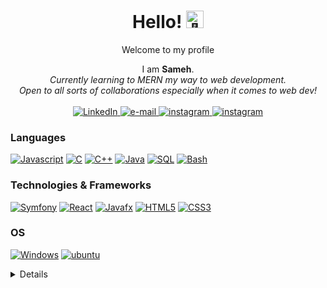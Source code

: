 <h1 align="center">Hello! <img src="https://github.com/wervlad/wervlad/assets/24524555/766d336d-b87d-44ba-807c-c51de2bc6b4d" width="28px" alt="👋"></h1>
<p align="center">
  Welcome to my profile</p>
 <p align="center"><span>I am <b>Sameh</b></span>.<br>
 <i>
   Currently learning to MERN my way to web development.<br>
   Open to all sorts of collaborations especially when it comes to web dev!<br><br>
 </i>
   <a href="https://www.linkedin.com/in/sameh-ben-amor-0a3846281/">
        <img src="https://img.shields.io/badge/LinkedIn-blue?style=flat-square&logo=linkedin" alt="LinkedIn">
    </a>
  <a href="mailto:sameh.benamor@esprit.tn">
        <img src="https://img.shields.io/badge/Email-blue?style=flat-square&logo=gmail&logoColor=white" alt="e-mail">
    </a>
   <a href="https://www.instagram.com/nocturnalmelophile/">
        <img src="https://img.shields.io/badge/Instagram-red?style=flat-square&logo=instagram&logoColor=white" alt="instagram">
    </a>
    <a href="https://soundcloud.com/blueanddizzy">
        <img src="https://img.shields.io/badge/Soundcloud-orange?style=flat-square&logo=Soundcloud&logoColor=white" alt="instagram">
    </a>
 </p> 
 
### Languages
[![Javascript](https://img.shields.io/badge/javascript-black?style=for-the-badge&logo=javascipt)](https://github.com/samehbenamor)
[![C](https://img.shields.io/badge/c-black?style=for-the-badge&logo=c)](https://github.com/samehbenamor)
[![C++](https://img.shields.io/badge/c++-black?style=for-the-badge&logo=cplusplus)](https://github.com/samehbenamor)
[![Java](https://img.shields.io/badge/java-black?style=for-the-badge&logo=openjdk)](https://github.com/samehbenamor)
[![SQL](https://img.shields.io/badge/sql-black?style=for-the-badge&logo=mysql)](https://github.com/samehbenamor)
[![Bash](https://img.shields.io/badge/bash-black?style=for-the-badge&logo=gnu-bash&logoColor=white)](https://github.com/samehbenamor)

### Technologies & Frameworks
[![Symfony](https://img.shields.io/badge/symfony-black?style=for-the-badge&logo=symfony)](https://github.com/samehbenamor)
[![React](https://img.shields.io/badge/react-black?style=for-the-badge&logo=react)](https://github.com/samehbenamor)
[![Javafx](https://img.shields.io/badge/javafx-black?style=for-the-badge&logo=javafx)](https://github.com/samehbenamor)
[![HTML5](https://img.shields.io/badge/html5-black?style=for-the-badge&logo=html5)](https://github.com/samehbenamor)
[![CSS3](https://img.shields.io/badge/css3-black?style=for-the-badge&logo=css3)](https://github.com/samehbenamor)

### OS
[![Windows](https://img.shields.io/badge/windows-black?style=for-the-badge&logo=windows)](https://github.com/samehbenamor)
[![ubuntu](https://img.shields.io/badge/ubuntu-black?style=for-the-badge&logo=ubuntu)](https://github.com/samehbenamor)


<details>
<p align="center">
  <a href="https://github.com/samehbenamor">
    <img src="http://github-profile-summary-cards.vercel.app/api/cards/profile-details?username=samehbenamor&theme=transparent" />
  </a>
  <a href="https://github.com/samehbenamor">
    <img src="https://github-readme-streak-stats.herokuapp.com/?user=samehbenamor&hide_border=true&card_width=338&theme=transparent" />
  </a>
  <a href="https://github.com/samehbenamor">
    <img src="http://github-profile-summary-cards.vercel.app/api/cards/stats?username=samehbenamor&theme=transparent" />
  </a>
  
</p>
</details>



